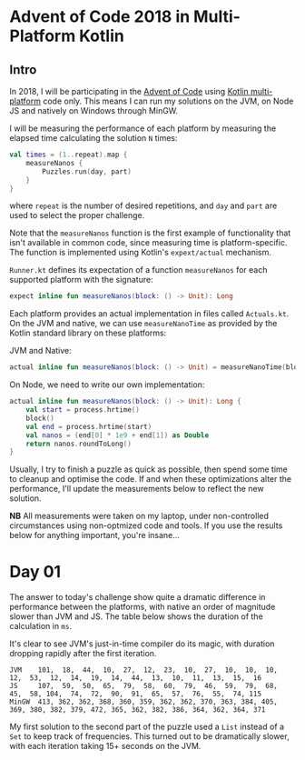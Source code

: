# Advent of Code 2018 in Multi-Platform Kotlin

## Intro
In 2018, I will be participating in the [Advent of Code](https://adventofcode.com) using [Kotlin multi-platform](https://kotlinlang.org/docs/reference/multiplatform.html) code only. This means I can run my solutions on the JVM, on Node JS and natively on Windows through MinGW.

I will be measuring the performance of each platform by measuring the elapsed time calculating the solution `N` times:
```kotlin
val times = (1..repeat).map {
    measureNanos {
        Puzzles.run(day, part)
    }
}
```
where `repeat` is the number of desired repetitions, and `day` and `part` are used to select the proper challenge.

Note that the `measureNanos` function is the first example of functionality that isn't available in common code, since measuring time is platform-specific. The function is implemented using Kotlin's `expext/actual` mechanism.

`Runner.kt` defines its expectation of a function `measureNanos` for each supported platform with the signature:
```kotlin
expect inline fun measureNanos(block: () -> Unit): Long
```

Each platform provides an actual implementation in files called `Actuals.kt`. On the JVM and native, we can use `measureNanoTime` as provided by the Kotlin standard library on these platforms:

JVM and Native:
```kotlin
actual inline fun measureNanos(block: () -> Unit) = measureNanoTime(block)
```

On Node, we need to write our own implementation:
```kotlin
actual inline fun measureNanos(block: () -> Unit): Long {
    val start = process.hrtime()
    block()
    val end = process.hrtime(start)
    val nanos = (end[0] * 1e9 + end[1]) as Double
    return nanos.roundToLong()
}
```

Usually, I try to finish a puzzle as quick as possible, then spend some time to cleanup and optimise the code. If and when these optimizations alter the performance, I'll update the measurements below to reflect the new solution.

**NB** All measurements were taken on my laptop, under non-controlled circumstances using non-optmized code and tools. If you use the results below for anything important, you're insane...



# Day 01
The answer to today's challenge show quite a dramatic difference in performance between the platforms, with native an order of magnitude slower than JVM and JS. The table below shows the duration of the calculation in `ms`.

It's clear to see JVM's just-in-time compiler do its magic, with duration dropping rapidly after the first iteration.
 

```
JVM    101,  18,  44,  10,  27,  12,  23,  10,  27,  10,  10,  10,  12,  53,  12,  14,  19,  14,  44,  13,  10,  11,  13,  15,  16
JS     107,  59,  50,  65,  79,  58,  60,  79,  46,  59,  79,  68,  45,  58, 104,  74,  72,  90,  91,  65,  57,  76,  55,  74, 115 
MinGW  413, 362, 362, 368, 360, 359, 362, 362, 370, 363, 384, 405, 369, 380, 382, 379, 472, 365, 362, 382, 386, 364, 362, 364, 371 
```

My first solution to the second part of the puzzle used a `List` instead of a `Set` to keep track of frequencies. This turned out to be dramatically slower, with each iteration taking 15+ seconds on the JVM.